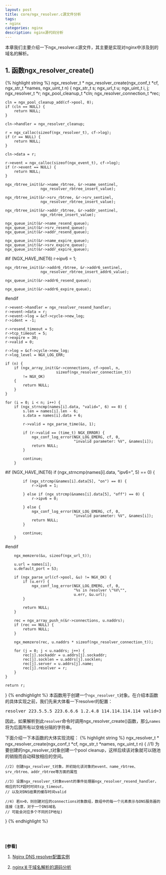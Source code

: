```yaml
---
layout: post
title: core/ngx_resolver.c源文件分析
tags:
- nginx
categories: nginx
description: nginx源代码分析
---
```




本章我们主要介绍一下ngx_resolver.c源文件，其主要是实现对nginx中涉及到的域名的解析。


<!-- more -->



## 1. 函数ngx_resolver_create()
{% highlight string %}
ngx_resolver_t *
ngx_resolver_create(ngx_conf_t *cf, ngx_str_t *names, ngx_uint_t n)
{
    ngx_str_t                   s;
    ngx_url_t                   u;
    ngx_uint_t                  i, j;
    ngx_resolver_t             *r;
    ngx_pool_cleanup_t         *cln;
    ngx_resolver_connection_t  *rec;

    cln = ngx_pool_cleanup_add(cf->pool, 0);
    if (cln == NULL) {
        return NULL;
    }

    cln->handler = ngx_resolver_cleanup;

    r = ngx_calloc(sizeof(ngx_resolver_t), cf->log);
    if (r == NULL) {
        return NULL;
    }

    cln->data = r;

    r->event = ngx_calloc(sizeof(ngx_event_t), cf->log);
    if (r->event == NULL) {
        return NULL;
    }

    ngx_rbtree_init(&r->name_rbtree, &r->name_sentinel,
                    ngx_resolver_rbtree_insert_value);

    ngx_rbtree_init(&r->srv_rbtree, &r->srv_sentinel,
                    ngx_resolver_rbtree_insert_value);

    ngx_rbtree_init(&r->addr_rbtree, &r->addr_sentinel,
                    ngx_rbtree_insert_value);

    ngx_queue_init(&r->name_resend_queue);
    ngx_queue_init(&r->srv_resend_queue);
    ngx_queue_init(&r->addr_resend_queue);

    ngx_queue_init(&r->name_expire_queue);
    ngx_queue_init(&r->srv_expire_queue);
    ngx_queue_init(&r->addr_expire_queue);

#if (NGX_HAVE_INET6)
    r->ipv6 = 1;

    ngx_rbtree_init(&r->addr6_rbtree, &r->addr6_sentinel,
                    ngx_resolver_rbtree_insert_addr6_value);

    ngx_queue_init(&r->addr6_resend_queue);

    ngx_queue_init(&r->addr6_expire_queue);
#endif

    r->event->handler = ngx_resolver_resend_handler;
    r->event->data = r;
    r->event->log = &cf->cycle->new_log;
    r->ident = -1;

    r->resend_timeout = 5;
    r->tcp_timeout = 5;
    r->expire = 30;
    r->valid = 0;

    r->log = &cf->cycle->new_log;
    r->log_level = NGX_LOG_ERR;

    if (n) {
        if (ngx_array_init(&r->connections, cf->pool, n,
                           sizeof(ngx_resolver_connection_t))
            != NGX_OK)
        {
            return NULL;
        }
    }

    for (i = 0; i < n; i++) {
        if (ngx_strncmp(names[i].data, "valid=", 6) == 0) {
            s.len = names[i].len - 6;
            s.data = names[i].data + 6;

            r->valid = ngx_parse_time(&s, 1);

            if (r->valid == (time_t) NGX_ERROR) {
                ngx_conf_log_error(NGX_LOG_EMERG, cf, 0,
                                   "invalid parameter: %V", &names[i]);
                return NULL;
            }

            continue;
        }

#if (NGX_HAVE_INET6)
        if (ngx_strncmp(names[i].data, "ipv6=", 5) == 0) {

            if (ngx_strcmp(&names[i].data[5], "on") == 0) {
                r->ipv6 = 1;

            } else if (ngx_strcmp(&names[i].data[5], "off") == 0) {
                r->ipv6 = 0;

            } else {
                ngx_conf_log_error(NGX_LOG_EMERG, cf, 0,
                                   "invalid parameter: %V", &names[i]);
                return NULL;
            }

            continue;
        }
#endif

        ngx_memzero(&u, sizeof(ngx_url_t));

        u.url = names[i];
        u.default_port = 53;

        if (ngx_parse_url(cf->pool, &u) != NGX_OK) {
            if (u.err) {
                ngx_conf_log_error(NGX_LOG_EMERG, cf, 0,
                                   "%s in resolver \"%V\"",
                                   u.err, &u.url);
            }

            return NULL;
        }

        rec = ngx_array_push_n(&r->connections, u.naddrs);
        if (rec == NULL) {
            return NULL;
        }

        ngx_memzero(rec, u.naddrs * sizeof(ngx_resolver_connection_t));

        for (j = 0; j < u.naddrs; j++) {
            rec[j].sockaddr = u.addrs[j].sockaddr;
            rec[j].socklen = u.addrs[j].socklen;
            rec[j].server = u.addrs[j].name;
            rec[j].resolver = r;
        }
    }

    return r;
}
{% endhighlight %}
本函数用于创建一个```ngx_resolver_t```对象。在介绍本函数的具体实现之前，我们先来大体看一下resolver的配置：
<pre>
resolver 223.5.5.5 223.6.6.6 1.2.4.8 114.114.114.114 valid=3600s;
</pre>
因此，如果解析到此```resolver```命令时调用ngx_resolver_create()函数，那么```names```将为后面所有以空格分隔的字符串。

下面介绍一下本函数的大体实现流程：
{% highlight string %}
ngx_resolver_t *
ngx_resolver_create(ngx_conf_t *cf, ngx_str_t *names, ngx_uint_t n)
{
	//1) 为要创建的ngx_resolver_t对象创建一个pool cleanup，这样后续该对象就可以随池的销毁而自动释放相应的空间。

	//2) 创建ngx_resolver_t对象，并初始化该对象的event、name_rbtree、srv_rbtree、addr_rbtree等方面的属性

	//3) 设置ngx_resolver_t对象event的事件处理器ngx_resolver_resend_handler，相应的TCP超时时间tcp_timeout，
	// 以及对DNS结果的缓存时间valid

	//4) 若n>0，则创建对应的connections对象数组，数组中的每一个元素表示与DNS服务器的连接（注意，对于一个DNS域名
	// 可能会对应多个不同的IP地址)
}
{% endhighlight %}


<br />
<br />

**[参看]**

1. [Nginx DNS resolver配置实例](http://m.iis7.com/a/nr/082118.html)


2. [nginx关于域名解析的源码分析](https://blog.csdn.net/ChuiGeDaQiQiu/article/details/78842744?utm_source=blogxgwz7)




<br />
<br />
<br />

